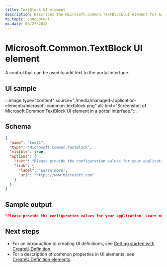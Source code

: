 ```yaml
---
title: TextBlock UI element
description: Describes the Microsoft.Common.TextBlock UI element for Azure portal. Use to add text to the interface.
ms.topic: conceptual
ms.date: 06/27/2018
---
```


# Microsoft.Common.TextBlock UI element

A control that can be used to add text to the portal interface.

## UI sample

:::image type="content" source="./media/managed-application-elements/microsoft-common-textblock.png" alt-text="Screenshot of Microsoft.Common.TextBlock UI element in a portal interface.":::

## Schema

```json
{
  "name": "text1",
  "type": "Microsoft.Common.TextBlock",
  "visible": true,
  "options": {
    "text": "Please provide the configuration values for your application.",
    "link": {
      "label": "Learn more",
      "uri": "https://www.microsoft.com"
    }
  }
}
```

## Sample output

```json
"Please provide the configuration values for your application. Learn more"
```

## Next steps

* For an introduction to creating UI definitions, see [Getting started with CreateUiDefinition](create-uidefinition-overview.md).
* For a description of common properties in UI elements, see [CreateUiDefinition elements](create-uidefinition-elements.md).
